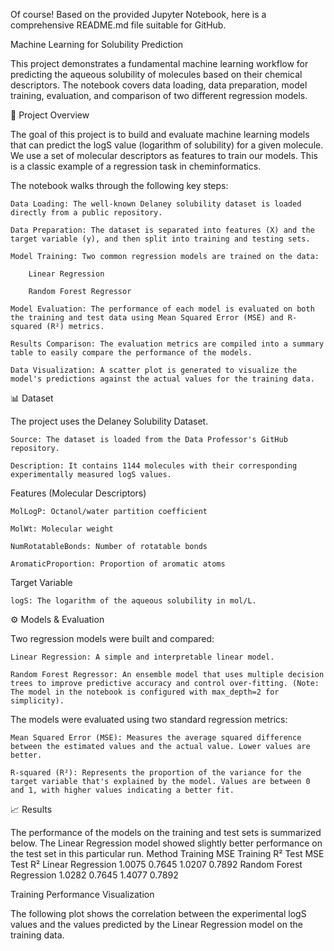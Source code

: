 Of course! Based on the provided Jupyter Notebook, here is a comprehensive README.md file suitable for GitHub.

Machine Learning for Solubility Prediction

This project demonstrates a fundamental machine learning workflow for predicting the aqueous solubility of molecules based on their chemical descriptors. The notebook covers data loading, data preparation, model training, evaluation, and comparison of two different regression models.

📝 Project Overview

The goal of this project is to build and evaluate machine learning models that can predict the logS value (logarithm of solubility) for a given molecule. We use a set of molecular descriptors as features to train our models. This is a classic example of a regression task in cheminformatics.

The notebook walks through the following key steps:

    Data Loading: The well-known Delaney solubility dataset is loaded directly from a public repository.

    Data Preparation: The dataset is separated into features (X) and the target variable (y), and then split into training and testing sets.

    Model Training: Two common regression models are trained on the data:

        Linear Regression

        Random Forest Regressor

    Model Evaluation: The performance of each model is evaluated on both the training and test data using Mean Squared Error (MSE) and R-squared (R²) metrics.

    Results Comparison: The evaluation metrics are compiled into a summary table to easily compare the performance of the models.

    Data Visualization: A scatter plot is generated to visualize the model's predictions against the actual values for the training data.

📊 Dataset

The project uses the Delaney Solubility Dataset.

    Source: The dataset is loaded from the Data Professor's GitHub repository.

    Description: It contains 1144 molecules with their corresponding experimentally measured logS values.

Features (Molecular Descriptors)

    MolLogP: Octanol/water partition coefficient

    MolWt: Molecular weight

    NumRotatableBonds: Number of rotatable bonds

    AromaticProportion: Proportion of aromatic atoms

Target Variable

    logS: The logarithm of the aqueous solubility in mol/L.

⚙️ Models & Evaluation

Two regression models were built and compared:

    Linear Regression: A simple and interpretable linear model.

    Random Forest Regressor: An ensemble model that uses multiple decision trees to improve predictive accuracy and control over-fitting. (Note: The model in the notebook is configured with max_depth=2 for simplicity).

The models were evaluated using two standard regression metrics:

    Mean Squared Error (MSE): Measures the average squared difference between the estimated values and the actual value. Lower values are better.

    R-squared (R²): Represents the proportion of the variance for the target variable that's explained by the model. Values are between 0 and 1, with higher values indicating a better fit.

📈 Results

The performance of the models on the training and test sets is summarized below. The Linear Regression model showed slightly better performance on the test set in this particular run.
Method	Training MSE	Training R²	Test MSE	Test R²
Linear Regression	1.0075	0.7645	1.0207	0.7892
Random Forest Regression	1.0282	0.7645	1.4077	0.7892

Training Performance Visualization

The following plot shows the correlation between the experimental logS values and the values predicted by the Linear Regression model on the training data.
